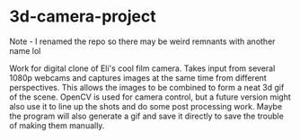 # 3d-camera-project

Note - I renamed the repo so there may be weird remnants with another name lol

Work for digital clone of Eli's cool film camera.
Takes input from several 1080p webcams and captures images at the same time from different perspectives.
This allows the images to be combined to form a neat 3d gif of the scene.
OpenCV is used for camera control, but a future version might also use it to line up the shots and do some post processing work.
Maybe the program will also generate a gif and save it directly to save the trouble of making them manually.
